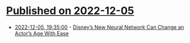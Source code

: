 # [Published on 2022-12-05](index.md)

* [2022-12-05, 19:35:00](https://soylentnews.org/article.pl?sid=22/12/04/1840217&from=rss) - [Disney’s New Neural Network Can Change an Actor’s Age With Ease](https://soylentnews.org/article.pl?sid=22/12/04/1840217&from=rss)
